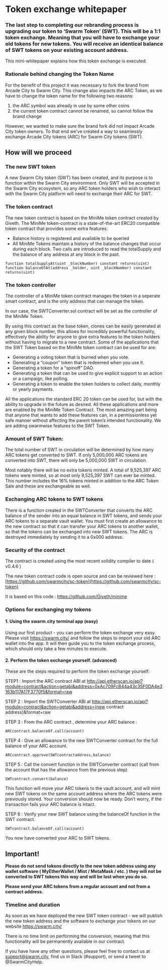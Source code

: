 ﻿# Token exchange whitepaper

### The last step to completing our rebranding process is upgrading our token to ‘Swarm Token’ (SWT). This will be a 1:1 token exchange. Meaning that you will have to exchange your old tokens for new tokens. You will receive an identical balance of SWT tokens on your existing account address.

This mini-whitepaper explains how this token exchange is executed.

### Rationale behind changing the Token Name

For the benefit of this project it was necessary to fork the brand from Arcade City to Swarm City. This change also impacts the ARC Token, as we have to change the token name for the following two reasons:

1. the ARC symbol was already in use by some other coins
2. the current token contract cannot be renamed, so cannot follow the brand change

However, we wanted to make sure the brand fork did not impact Arcade City token owners. To that end we’ve created a way to seamlessly exchange Arcade City tokens (ARC) for Swarm City tokens (SWT).

## How will we proceed
### The new SWT token

A new Swarm City token (SWT) has been created, and its purpose is to function within the Swarm City environment. Only SWT will be accepted in the Swarm City ecosystem, so any ARC token holders who wish to interact with the Swarm City platform will need to exchange their ARC for SWT.

### The token contract

The new token contract is based on the MiniMe token contract created by Giveth.
The MiniMe token-contract is a state-of-the-art ERC20 compatible token contract that provides some extra features:
- Balance history is registered and available to be queried
- All MiniMe Tokens maintain a history of the balance changes that occur during each block. Two calls are introduced to read the totalSupply and the balance of any address at any block in the past.

```
function totalSupplyAt(uint _blockNumber) constant returns(uint)
function balanceOfAt(address _holder, uint _blockNumber) constant returns(uint)
```

### The token controller
The controller of a MiniMe token contract manages the token in a seperate smart contract, and is the only address that can manage the token.

In our case, the SWTConverter.sol contract will be set as the controller of the MiniMe Token.

By using this contract as the base token, clones can be easily generated at any given block number, this allows for incredibly powerful functionality, effectively the ability for anyone to give extra features to the token holders without having to migrate to a new contract. Some of the applications that the SWT Token based on the MiniMe token contract can be used for are:

- Generating a voting token that is burned when you vote.
- Generating a “coupon” token that is redeemed when you use it.
- Generating a token for a “spinoff” DAO.
- Generating a token that can be used to give explicit support to an action or a campaign, like polling.
- Generating a token to enable the token holders to collect daily, monthly or yearly payments.

All the applications the standard ERC 20 token can be used for, but with the ability to upgrade in the future as desired.
All these applications and more are enabled by the MiniMe Token Contract. The most amazing part being that anyone that wants to add these features can, in a permissionless yet safe manner without affecting the parent token’s intended functionality. We are adding swarmwise features to the SWT Token.

### Amount of SWT Token:
The total number of SWT in circulation will be determined by how many ARC tokens get converted to SWT. If only 5,000,000 ARC tokens are converted into SWT, there will only be 5,000,000 SWT in circulation.

Most notably there will be no extra tokens minted. A total of 9,525,397 ARC tokens were minted, so at most only 9,525,397 SWT can ever be minted. This number includes the 16% tokens minted in addition to the ARC Token Sale and these are exchangeable as well.

### Exchanging ARC tokens to SWT tokens
There is a function created in the SWTConverter that converts the ARC balance of the sender into an equal balance in SWT tokens, and sends your ARC tokens to a separate vault wallet. You must first create an allowance to the new contract so that it can transfer your ARC tokens to another wallet, so that the tokens can be exchanged into new SWT tokens.
The ARC is destroyed immediately by sending it to a 0x000 address.

### Security of the contract

The contract is created using the most recent solidity compiler to date ( v0.4.6 )

The new token contract code is open source and can be reviewed here :
[https://github.com/swarmcity/sc-token](https://github.com/swarmcity/sc-token)

It is based on this code :
https://github.com/Giveth/minime

### Options for exchanging my tokens
#### 1. Using the swarm.city terminal app (easy)
Using our first product - you can perform the token exchange very easy.
Please visit https://swarm.city/ and follow the steps to import your old ARC wallet into the app. It will then guide you to the token exchange process, which should only take a few minutes to execute.

#### 2. Perform the token exchange yourself. (advanced)

These are the steps required to perform the token exchange yourself:

STEP1 : Import the ARC contract ABI at
http://api.etherscan.io/api?module=contract&action=getabi&address=0xAc709FcB44a43c35F0DA4e3163b117A17F3770f5&format=raw

STEP 2 : Import the SWTConverter ABI at
http://api.etherscan.io/api?module=contract&action=getabi&address=(new contract address)&format=raw

STEP 3 : From the ARC contract , determine your ARC balance :

```
ARCcontract.balanceOf.call(account)
```

STEP 4 : Give an allowance to the new SWTConverter contract for the full balance of your ARC account.
```
ARCcontract.approve(SWTcontractaddress,balance)
```

STEP 5 : Call the convert function in the SWTConverter contract (call from the account that has the allowance from the previous step)
```
SWTcontract.convert(balance)
```
This function will move your ARC tokens to the vault account, and will mint new SWT tokens on the same account address where the ARC tokens were previously stored.
Your conversion should now be ready.
Don’t worry, if the transaction fails your ARC balance is intact.

STEP 6 : Verify your new SWT balance using the balanceOf function in the SWT contract.
```
SWTcontract.balanceOf.call(account)
```

You now have converted your ARC to SWT tokens.


## Important!
**Please do not send tokens directly to the new token address using any wallet software ( MyEtherWallet / Mist / MetaMask / etc. ) they will not be converted to SWT tokens this way and will be lost when you do so.**

**Please send your ARC tokens from a regular account and not from a contract address.**


### Timeline and duration

As soon as we have deployed the new SWT token contract - we will publish the new token address and the software to exchange your tokens on our website https://swarm.city/

There is no time limit on performing the conversion, meaning that this functionality will be permanently available in our contract.

If you have have any other questions, please feel free to contact us at support@swarm.city, find us in Slack (#support), or send a tweet to @SwarmCityHelp.
